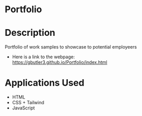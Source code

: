 # Portfolio

# Description

Portfolio of work samples to showcase to potential employeers

- Here is a link to the webpage: https://gbutler3.github.io/Portfolio/index.html

# Applications Used

- HTML
- CSS + Tailwind
- JavaScript

